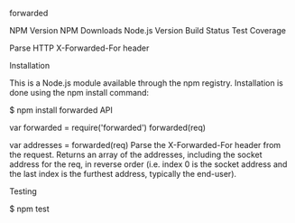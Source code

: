 forwarded

NPM Version NPM Downloads Node.js Version Build Status Test Coverage

Parse HTTP X-Forwarded-For header

Installation

This is a Node.js module available through the npm registry. Installation is done using the npm install command:

$ npm install forwarded
API

var forwarded = require('forwarded')
forwarded(req)

var addresses = forwarded(req)
Parse the X-Forwarded-For header from the request. Returns an array of the addresses, including the socket address for the req, in reverse order (i.e. index 0 is the socket address and the last index is the furthest address, typically the end-user).

Testing

$ npm test
